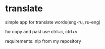 # translate

simple app for translate words(eng-ru, ru-eng)

for copy and past use ctrl+c, ctrl+v

requirements: nlp from my repository
